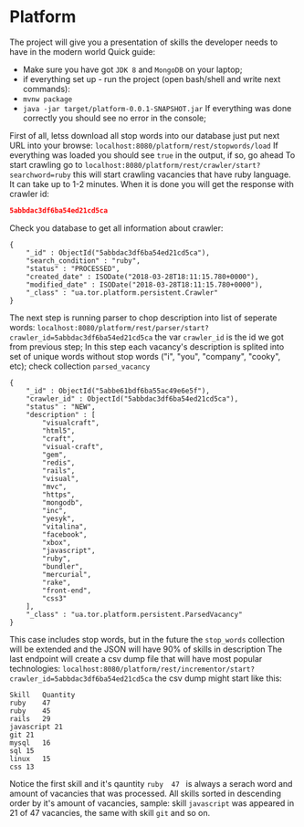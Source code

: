 # Platform
The project will give you a presentation of skills the developer needs to have in the modern world
Quick guide:
- Make sure you have got `JDK 8` and `MongoDB` on your laptop;
- if everything set up - run the project (open bash/shell and write next commands): 
-  `mvnw package`
- `java -jar target/platform-0.0.1-SNAPSHOT.jar`
If everything was done correctly you should see no error in the console; 

First of all, letss download all stop words into our database just put next URL into your browse: `localhost:8080/platform/rest/stopwords/load`
If everything was loaded you should see `true` in the output, if so, go ahead
To start crawling go to `localhost:8080/platform/rest/crawler/start?searchword=ruby` this will start crawling vacancies that have ruby language.
It can take up to 1-2 minutes. When it is done you will get the response with crawler id: 
```JSON 
5abbdac3df6ba54ed21cd5ca
```
Check you database to get all information about crawler: 
```
{ 
    "_id" : ObjectId("5abbdac3df6ba54ed21cd5ca"), 
    "search_condition" : "ruby", 
    "status" : "PROCESSED", 
    "created_date" : ISODate("2018-03-28T18:11:15.780+0000"), 
    "modified_date" : ISODate("2018-03-28T18:11:15.780+0000"), 
    "_class" : "ua.tor.platform.persistent.Crawler"
}
```
The next step is running parser to chop description into list of seperate words:
`localhost:8080/platform/rest/parser/start?crawler_id=5abbdac3df6ba54ed21cd5ca` the var `crawler_id` is the id we got from previous step;
In this step each vacancy's description is splited into set of unique words without stop words ("i", "you", "company", "cooky", etc);
check collection `parsed_vacancy` 
```
{ 
    "_id" : ObjectId("5abbe61bdf6ba55ac49e6e5f"), 
    "crawler_id" : ObjectId("5abbdac3df6ba54ed21cd5ca"), 
    "status" : "NEW", 
    "description" : [
        "visualcraft", 
        "html5", 
        "craft", 
        "visual-craft", 
        "gem", 
        "redis", 
        "rails", 
        "visual", 
        "mvc", 
        "https", 
        "mongodb", 
        "inc", 
        "yesyk", 
        "vitalina", 
        "facebook", 
        "xbox", 
        "javascript", 
        "ruby", 
        "bundler", 
        "mercurial", 
        "rake", 
        "front-end", 
        "css3"
    ], 
    "_class" : "ua.tor.platform.persistent.ParsedVacancy"
}
 ```
This case includes stop words, but in the future the `stop_words` collection will be extended and the JSON will have 90% of skills in description
The last endpoint will create a csv dump file that will have most popular technologies: `localhost:8080/platform/rest/incrementor/start?crawler_id=5abbdac3df6ba54ed21cd5ca` 
the csv dump might start like this:
```
Skill	Quantity
ruby	47
ruby	45
rails	29
javascript 21
git	21
mysql	16
sql	15
linux	15
css	13
```
Notice the first skill and it's qauntity `ruby	47 ` is always a serach word and amount of vacancies that was processed.
All skills sorted in descending order by it's amount of vacancies, sample: skill `javascript` was appeared in 21 of 47 vacancies, the same with skill `git` and so on.



